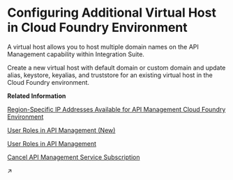 <!-- loioa7b91e5aca32497ca2b17c671ed2bb42 -->

# Configuring Additional Virtual Host in Cloud Foundry Environment

A virtual host allows you to host multiple domain names on the API Management capability within Integration Suite.

Create a new virtual host with default domain or custom domain and update alias, keystore, keyalias, and truststore for an existing virtual host in the Cloud Foundry environment.

**Related Information**  


[Region-Specific IP Addresses Available for API Management Cloud Foundry Environment](region-specific-ip-addresses-available-for-api-management-cloud-foundry-environment-585d639.md "API Management protects your backend services. However, API Management needs to establish connectivity to your backend services during an API call execution.")

[User Roles in API Management \(New\)](user-roles-in-api-management-new-911ca5a.md "Similar to other capabilities of the SAP Integration Suite, the API Management capability defines a set of technical roles that grant specific permissions to users. Users can be assigned roles through SAP BTP's role collection concept. While users have the option to create their own role collections, a set of predefined role collections is automatically created when the API Management capability is provisioned.")

[User Roles in API Management](user-roles-in-api-management-7010b58.md "Use role collections to group together different roles that can be assigned to API Portal and API business hub enterprise users.")

[Cancel API Management Service Subscription](cancel-api-management-service-subscription-df6df2b.md "You can deactivate your API Management capability from Integration Suite to disable your account from the API Management service.")

[](https://help.sap.com/viewer/51ab953548be4459bfe8539ecaeee98d/CLOUD/en-US/1e88d9cb4e90466cb0ab2c53e33b2e1c.html "") :arrow_upper_right:

